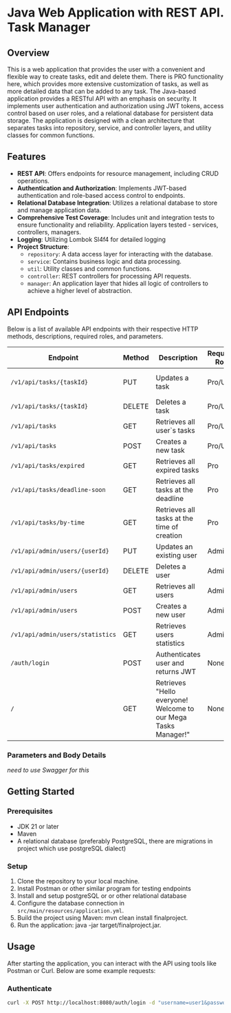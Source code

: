 # Java Web Application with REST API. Task Manager

## Overview
This is a web application that provides the user with a convenient and flexible way to create tasks, edit and delete them. There is PRO functionality here, which provides more extensive customization of tasks, as well as more detailed data that can be added to any task. The Java-based application provides a RESTful API with an emphasis on security. It implements user authentication and authorization using JWT tokens, access control based on user roles, and a relational database for persistent data storage. The application is designed with a clean architecture that separates tasks into repository, service, and controller layers, and utility classes for common functions.

## Features
- **REST API**: Offers endpoints for resource management, including CRUD operations.
- **Authentication and Authorization**: Implements JWT-based authentication and role-based access control to endpoints.
- **Relational Database Integration**: Utilizes a relational database to store and manage application data.
- **Comprehensive Test Coverage**: Includes unit and integration tests to ensure functionality and reliability. Application layers tested - services, controllers, managers.
- **Logging**: Utilizing Lombok Sl4f4 for detailed logging
- **Project Structure**:
  - `repository`: A data access layer for interacting with the database.
  - `service`: Contains business logic and data processing.
  - `util`: Utility classes and common functions.
  - `controller`: REST controllers for processing API requests.
  - `manager`: An application layer that hides all logic of controllers to achieve a higher level of abstraction.

## API Endpoints

Below is a list of available API endpoints with their respective HTTP methods, descriptions, required roles, and parameters.

| Endpoint                        | Method  | Description                                                     | Required Role | Parameters/Body                                         |
|---------------------------------|---------|-----------------------------------------------------------------|---------------|---------------------------------------------------------|
| `/v1/api/tasks/{taskId}`        | PUT     | Updates a task                                                  | Pro/User      | TaskStatusUpdateDto JSON object, `id`: Task/ProTask ID  |
| `/v1/api/tasks/{taskId}`        | DELETE  | Deletes a task                                                  | Pro/User      | `id`: Task/ProTask ID                                   |
| `/v1/api/tasks`                 | GET     | Retrieves all user`s tasks                                      | Pro/User      | None                                                    |
| `/v1/api/tasks`                 | POST    | Creates a new task                                              | Pro/User      | Object taskDto JSON object                              |
| `/v1/api/tasks/expired`         | GET     | Retrieves all expired tasks                                     | Pro           | None                                                    |
| `/v1/api/tasks/deadline-soon`   | GET     | Retrieves all tasks at the deadline                             | Pro           | None                                                    |
| `/v1/api/tasks/by-time`         | GET     | Retrieves all tasks at the time of creation                     | Pro           | None                                                    |
| `/v1/api/admin/users/{userId}`  | PUT     | Updates an existing user                                        | Admin         | User JSON object, `id`: User ID                         |
| `/v1/api/admin/users/{userId}`  | DELETE  | Deletes a user                                                  | Admin         | `id`: User ID                                           |
| `/v1/api/admin/users`           | GET     | Retrieves all users                                             | Admin         | None                                                    |
| `/v1/api/admin/users`           | POST    | Creates a new user                                              | Admin         | User JSON object                                        |
| `/v1/api/admin/users/statistics`| GET     | Retrieves users statistics                                      | Admin         | None                                                    |
| `/auth/login`                   | POST    | Authenticates user and returns JWT                              | None          | JwtRequest JSON object                                  |
| `/`                             | GET     | Retrieves "Hello everyone! Welcome to our Mega Tasks Manager!"  | None          | None                                                    |


### Parameters and Body Details
*need to use Swagger for this*

## Getting Started

### Prerequisites
- JDK 21 or later
- Maven
- A relational database (preferably PostgreSQL, there are migrations in project which use postgreSQL dialect)

### Setup
1. Clone the repository to your local machine.
2. Install Postman or other similar program for testing endpoints
3. Install and setup postgreSQL or or other relational database
4. Configure the database connection in `src/main/resources/application.yml`.
5. Build the project using Maven: mvn clean install finalproject.
6. Run the application: java -jar target/finalproject.jar.

## Usage
After starting the application, you can interact with the API using tools like Postman or Curl. Below are some example requests:

### Authenticate
```bash
curl -X POST http://localhost:8080/auth/login -d "username=user1&password=password"
